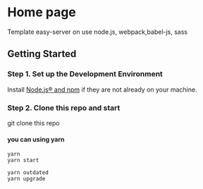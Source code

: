 # Home page

Template easy-server on use  node.js, webpack,babel-js, sass

## Getting Started

### Step 1. Set up the Development Environment

Install [Node.js® and npm](https://nodejs.org/en/download/) if they are not already on your machine.

### Step 2. Clone this repo and start

git clone this repo

#### you can using yarn
```
yarn
yarn start

yarn outdated
yarn upgrade

```
